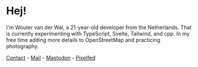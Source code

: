 # Hej!

I'm Wouter van der Wal, a 21-year-old developer from the Netherlands. That is currently experimenting with TypeScript, Svelte, Tailwind, and cpp. In my free time adding more details to OpenStreetMap and practicing photography.

[Contact](https://wjtje.dev/contact) - [Mail](mailto:me@wjtje.dev) - [Mastodon](https://social.wjtje.dev) - [Pixelfed](https://pixey.org/wjtje)

